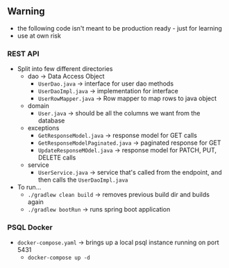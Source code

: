 ## Warning
- the following code isn't meant to be production ready - just for learning
- use at own risk

### REST API
- Split into few different directories
    - dao -> Data Access Object
        - `UserDao.java` -> interface for user dao methods
        - `UserDaoImpl.java` -> implementation for interface
        - `UserRowMapper.java` -> Row mapper to map rows to java object
    - domain
        - `User.java` -> should be all the columns we want from the database
    - exceptions
        - `GetResponseModel.java` -> response model for GET calls
        - `GetResponseModelPaginated.java` -> paginated response for GET
        - `UpdateResponseMOdel.java` -> response model for PATCH, PUT, DELETE calls
    - service
        - `UserService.java` -> service that's called from the endpoint, and then calls the `UserDaoImpl.java`
- To run...
    - `./gradlew clean build` -> removes previous build dir and builds again
    - `./gradlew bootRun` -> runs spring boot application

### PSQL Docker
- `docker-compose.yaml` -> brings up a local psql instance running on port 5431
    - `docker-compose up -d`
